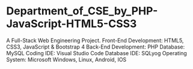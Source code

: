 # Department_of_CSE_by_PHP-JavaScript-HTML5-CSS3
A Full-Stack Web Engineering Project.  Front-End Development: HTML5, CSS3, JavaScript &amp; Bootstrap 4  Back-End Development: PHP  Database: MySQL Coding IDE: Visual Studio Code Database IDE: SQLyog Operating System: Microsoft Windows, Linux, Android, IOS
